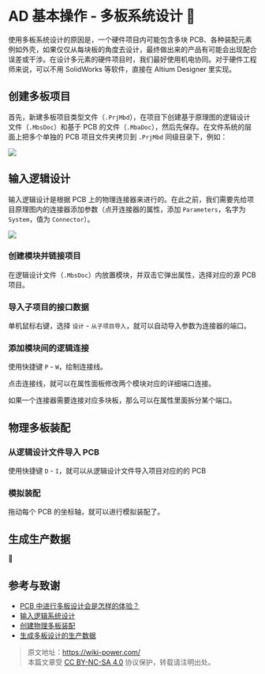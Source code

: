 # AD 基本操作 - 多板系统设计 🚧

使用多板系统设计的原因是，一个硬件项目内可能包含多块 PCB、各种装配元素例如外壳，如果仅仅从每块板的角度去设计，最终做出来的产品有可能会出现配合误差或干涉。在设计多元素的硬件项目时，我们最好使用机电协同。对于硬件工程师来说，可以不用 SolidWorks 等软件，直接在 Altium Designer 里实现。

## 创建多板项目

首先，新建多板项目类型文件（`.PrjMbd`），在项目下创建基于原理图的逻辑设计文件（`.MbsDoc`）和基于 PCB 的文件（`.MbaDoc`），然后先保存。在文件系统的层面上把多个单独的 PCB 项目文件夹拷贝到 `.PrjMbd` 同级目录下，例如：

![](https://img.wiki-power.com/d/wiki-media/img/20220106152537.png)

## 输入逻辑设计

输入逻辑设计是根据 PCB 上的物理连接器来进行的。在此之前，我们需要先给项目原理图内的连接器添加参数（点开连接器的属性，添加 `Parameters`，名字为 `System`，值为 `Connector`）。

![](https://img.wiki-power.com/d/wiki-media/img/20220106163315.png)

### 创建模块并链接项目

在逻辑设计文件（`.MbsDoc`）内放置模块，并双击它弹出属性，选择对应的源 PCB 项目。

### 导入子项目的接口数据

单机鼠标右键，选择 `设计` - `从子项目导入`，就可以自动导入参数为连接器的端口。

### 添加模块间的逻辑连接

使用快捷键 `P` - `W`，绘制连接线。

点击连接线，就可以在属性面板修改两个模块对应的详细端口连接。

如果一个连接器需要连接对应多块板，那么可以在属性里面拆分某个端口。

## 物理多板装配

### 从逻辑设计文件导入 PCB

使用快捷键 `D` - `I`，就可以从逻辑设计文件导入项目对应的的 PCB

### 模拟装配

拖动每个 PCB 的坐标轴，就可以进行模拟装配了。

## 生成生产数据

🚧

## 参考与致谢

- [PCB 中进行多板设计会是怎样的体验？](https://www.altium.com.cn/blog/pcb%E4%B8%AD%E8%BF%9B%E8%A1%8C%E5%A4%9A%E6%9D%BF%E8%AE%BE%E8%AE%A1%E4%BC%9A%E6%98%AF%E6%80%8E%E6%A0%B7%E7%9A%84%E4%BD%93%E9%AA%8C%EF%BC%9F)
- [输入逻辑系统设计](https://www.altium.com/cn/documentation/altium-designer/capturing-the-logical-system-design-ad)
- [创建物理多板装配](https://www.altium.com/cn/documentation/altium-designer/creating-the-physical-multi-board-assembly-ad)
- [生成多板设计的生产数据](https://www.altium.com/cn/documentation/altium-designer/generating-multi-board-production-data-ad)

> 原文地址：<https://wiki-power.com/>  
> 本篇文章受 [CC BY-NC-SA 4.0](https://creativecommons.org/licenses/by/4.0/deed.zh) 协议保护，转载请注明出处。
